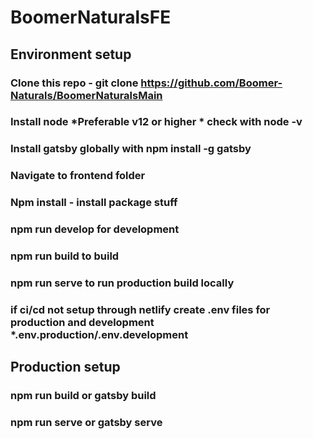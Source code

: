 # BoomerNaturalsFE

## Environment setup

### Clone this repo - git clone https://github.com/Boomer-Naturals/BoomerNaturalsMain
### Install node *Preferable v12 or higher * check with node -v
### Install gatsby globally with npm install -g gatsby
### Navigate to frontend folder 
### Npm install - install package stuff
### npm run develop for development
### npm run build to build
### npm run serve  to run production build locally
### if ci/cd not setup through netlify create .env files for production and development *.env.production/.env.development


## Production setup

### npm run build  or  gatsby build
### npm run serve  or gatsby serve